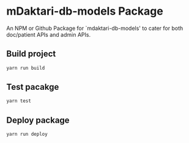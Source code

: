 # mDaktari-db-models Package

An NPM or Github Package for `mdaktari-db-models' to cater for both doc/patient APIs and admin APIs.

## Build project

```sh
yarn run build
```

## Test pacakge

```sh
yarn test
```

## Deploy package

```sh
yarn run deploy
```
